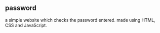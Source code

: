 ## password
a simple website which checks the password entered. made using HTML, CSS and JavaScript.